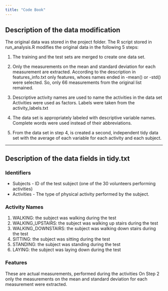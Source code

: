 ```yaml
---
title: "Code Book"
---
```

## Description of the data modification

The original data was stored in the project folder. 
The R script stored in run_analysis.R modifies the original data in the following 5 steps:

1. The training and the test sets are merged to create one data set.

2. Only the measurements on the mean and standard deviation for each measurement are extracted.
According to the description in features_info.txt only features, whoes names ended in -mean() or -std() were selected. So, only 66 measurements from the original list remained.

3. Descriptive activity names are used to name the activities in the data set
Activities were used as factors. Labels were taken from the activity_labels.txt

4. The data set is appropriately labeled with descriptive variable names. 
Complete words were used instead of their abbreviations.

5. From the data set in step 4, is created a second, independent tidy data set with the average of each variable for each activity and each subject.

---

## Description of the data fields in tidy.txt

### Identifiers
* Subjects - ID of the test subject (one of the 30 volunteers performing activities)
* Activities - The type of physical activity performed by the subject.

### Activity Names
1. WALKING: the subject was walking during the test
2. WALKING_UPSTAIRS: the subject was walking up stairs during the test
3. WALKING_DOWNSTAIRS: the subject was walking down stairs during the test
4. SITTING: the subject was sitting during the test
5. STANDING: the subject was standing during the test
6. LAYING: the subject was laying down during the test

### Features
These are actual measurements, performed during the activities
On Step 2 only the measurements on the mean and standard deviation for each measurement were extracted.